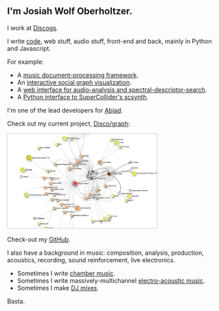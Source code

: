 ## I'm **Josiah Wolf Oberholtzer**.

I work at [Discogs](http://discogs.com).

I write [code](/code/), web stuff, audio stuff, front-end and back, mainly in
Python and Javascript.

For example:

- A [music document-processing framework](/code/abjad/).
- An [interactive social graph visualization](/code/discograph/).
- A [web interface for audio-analysis and spectral-descriptor-search](/code/sasha/).
- A [Python interface to SuperCollider's scsynth](/code/supriya/).

I'm one of the lead developers for [Abjad](http://abjad.mbrsi.org).

Check out my current project, [Disco/graph](http://discograph.mbrsi.org):

<a href="http://discograph.mbrsi.org">
    <img src="/assets/images/discograph.png" width="348" style="border: 1px solid #ccc;" />
</a>

Check-out my [GitHub](http://github.com/josiah-wolf-oberholtzer).

I also have a background in music: composition, analysis, production,
acoustics, recording, sound reinforcement, live electronics.

- Sometimes I write [chamber music](/scores/).
- Sometimes I write massively-multichannel [electro-acoustic music](/tapes/).
- Sometimes I make [DJ mixes](https://soundcloud.com/josiah-wolf-oberholtzer/sets/bedroom-rockers).

Basta.